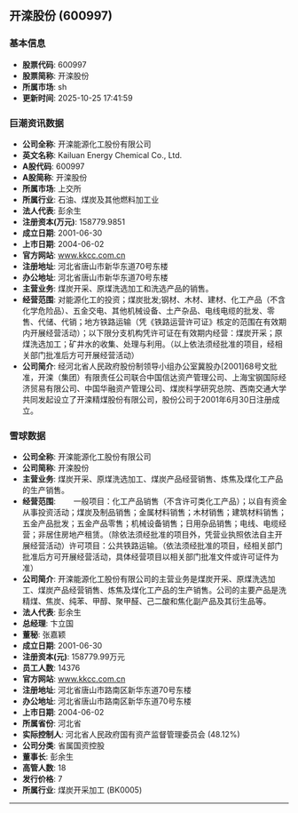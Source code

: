 ## 开滦股份 (600997)

### 基本信息

- **股票代码**: 600997
- **股票简称**: 开滦股份
- **所属市场**: sh
- **更新时间**: 2025-10-25 17:41:59

### 巨潮资讯数据

- **公司全称**: 开滦能源化工股份有限公司
- **英文名称**: Kailuan Energy Chemical Co., Ltd.
- **A股代码**: 600997
- **A股简称**: 开滦股份
- **所属市场**: 上交所
- **所属行业**: 石油、煤炭及其他燃料加工业
- **法人代表**: 彭余生
- **注册资本(万元)**: 158779.9851
- **成立日期**: 2001-06-30
- **上市日期**: 2004-06-02
- **官方网站**: www.kkcc.com.cn
- **注册地址**: 河北省唐山市新华东道70号东楼
- **办公地址**: 河北省唐山市新华东道70号东楼
- **主营业务**: 煤炭开采、原煤洗选加工和洗选产品的销售。
- **经营范围**: 对能源化工的投资；煤炭批发;钢材、木材、建材、化工产品（不含化学危险品）、五金交电、其他机械设备、土产杂品、电线电缆的批发、零售、代储、代销；地方铁路运输（凭《铁路运营许可证》核定的范围在有效期内开展经营活动）；以下限分支机构凭许可证在有效期内经营：煤炭开采；原煤洗选加工；矿井水的收集、处理与利用。（以上依法须经批准的项目，经相关部门批准后方可开展经营活动）
- **公司简介**: 经河北省人民政府股份制领导小组办公室冀股办[2001]68号文批准，开滦（集团）有限责任公司联合中国信达资产管理公司、上海宝钢国际经济贸易有限公司、中国华融资产管理公司、煤炭科学研究总院、西南交通大学共同发起设立了开滦精煤股份有限公司，股份公司于2001年6月30日注册成立。

### 雪球数据

- **公司全称**: 开滦能源化工股份有限公司
- **公司简称**: 开滦股份
- **主营业务**: 煤炭开采、原煤洗选加工、煤炭产品经营销售、炼焦及煤化工产品的生产销售。
- **经营范围**: 　　一般项目：化工产品销售（不含许可类化工产品）；以自有资金从事投资活动；煤炭及制品销售；金属材料销售；木材销售；建筑材料销售；五金产品批发；五金产品零售；机械设备销售；日用杂品销售；电线、电缆经营；非居住房地产租赁。（除依法须经批准的项目外，凭营业执照依法自主开展经营活动）许可项目：公共铁路运输。（依法须经批准的项目，经相关部门批准后方可开展经营活动，具体经营项目以相关部门批准文件或许可证件为准）
- **公司简介**: 开滦能源化工股份有限公司的主营业务是煤炭开采、原煤洗选加工、煤炭产品经营销售、炼焦及煤化工产品的生产销售。公司的主要产品是洗精煤、焦炭、纯苯、甲醇、聚甲醛、己二酸和焦化副产品及其衍生品等。
- **法人代表**: 彭余生
- **总经理**: 卞立国
- **董秘**: 张嘉颖
- **成立日期**: 2001-06-30
- **注册资本(元)**: 158779.99万元
- **员工人数**: 14376
- **官方网站**: www.kkcc.com.cn
- **注册地址**: 河北省唐山市路南区新华东道70号东楼
- **办公地址**: 河北省唐山市路南区新华东道70号东楼
- **上市日期**: 2004-06-02
- **所属省份**: 河北省
- **实际控制人**: 河北省人民政府国有资产监督管理委员会 (48.12%)
- **公司分类**: 省属国资控股
- **董事长**: 彭余生
- **高管人数**: 18
- **发行价格**: 7
- **所属行业**: 煤炭开采加工 (BK0005)

---